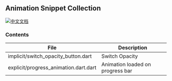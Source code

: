 ## Animation Snippet Collection

[![中文文档](https://img.shields.io/badge/文档-中文-blue?style=flat-square)](README_ZH.md)

### Contents
| File           |  Description       |
|---------------|----------------------|
|implicit/switch_opacity_button.dart | Switch Opacity     |
| explicit/progress_animation.dart.dart | Animation loaded on progress bar     |

